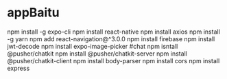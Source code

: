 # appBaitu

npm install -g expo-cli
npm install react-native
npm install axios
npm install -g yarn
npm add react-navigation@^3.0.0
npm install firebase
npm install jwt-decode
npm install expo-image-picker
#chat
npm isntall @pusher/chatkit
npm install @pusher/chatkit-server
npm install @pusher/chatkit-client
npm install body-parser
npm install cors
npm install express
